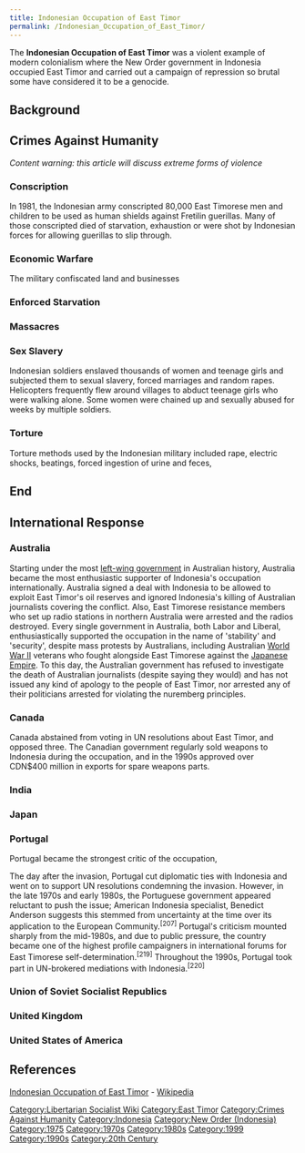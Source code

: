 ```yaml
---
title: Indonesian Occupation of East Timor
permalink: /Indonesian_Occupation_of_East_Timor/
---
```


The **Indonesian Occupation of East Timor** was a violent example of
modern colonialism where the New Order government in Indonesia occupied
East Timor and carried out a campaign of repression so brutal some have
considered it to be a genocide.

## Background

## Crimes Against Humanity

*Content warning: this article will discuss extreme forms of violence*

### Conscription

In 1981, the Indonesian army conscripted 80,000 East Timorese men and
children to be used as human shields against Fretilin guerillas. Many of
those conscripted died of starvation, exhaustion or were shot by
Indonesian forces for allowing guerillas to slip through.

### Economic Warfare

The military confiscated land and businesses

### Enforced Starvation

### Massacres

### Sex Slavery

Indonesian soldiers enslaved thousands of women and teenage girls and
subjected them to sexual slavery, forced marriages and random rapes.
Helicopters frequently flew around villages to abduct teenage girls who
were walking alone. Some women were chained up and sexually abused for
weeks by multiple soldiers.

### Torture

Torture methods used by the Indonesian military included rape, electric
shocks, beatings, forced ingestion of urine and feces,

## End

## International Response

### Australia

Starting under the most [left-wing
government](Whitlam_Government.md "wikilink") in Australian history,
Australia became the most enthusiastic supporter of Indonesia's
occupation internationally. Australia signed a deal with Indonesia to be
allowed to exploit East Timor's oil reserves and ignored Indonesia's
killing of Australian journalists covering the conflict. Also, East
Timorese resistance members who set up radio stations in northern
Australia were arrested and the radios destroyed. Every single
government in Australia, both Labor and Liberal, enthusiastically
supported the occupation in the name of 'stability' and 'security',
despite mass protests by Australians, including Australian [World War
II](World_War_II.md "wikilink") veterans who fought alongside East Timorese
against the [Japanese Empire](Japanese_Empire.md "wikilink"). To this day,
the Australian government has refused to investigate the death of
Australian journalists (despite saying they would) and has not issued
any kind of apology to the people of East Timor, nor arrested any of
their politicians arrested for violating the nuremberg principles.

### Canada

Canada abstained from voting in UN resolutions about East Timor, and
opposed three. The Canadian government regularly sold weapons to
Indonesia during the occupation, and in the 1990s approved over
CDN\$400 million in exports for spare weapons parts.

### India

### Japan

### Portugal

Portugal became the strongest critic of the occupation,

The day after the invasion, Portugal cut diplomatic ties with Indonesia
and went on to support UN resolutions condemning the invasion. However,
in the late 1970s and early 1980s, the Portuguese government appeared
reluctant to push the issue; American Indonesia specialist, Benedict
Anderson suggests this stemmed from uncertainty at the time over its
application to the European Community.<sup>\[207\]</sup> Portugal's
criticism mounted sharply from the mid-1980s, and due to public
pressure, the country became one of the highest profile campaigners in
international forums for East Timorese
self-determination.<sup>\[219\]</sup> Throughout the 1990s, Portugal
took part in UN-brokered mediations with Indonesia.<sup>\[220\]</sup>

### Union of Soviet Socialist Republics

### United Kingdom

### United States of America

## References

[Indonesian Occupation of East
Timor](https://en.wikipedia.org/wiki/Indonesian_occupation_of_East_Timor) -
[Wikipedia](Wikipedia.md "wikilink")

[Category:Libertarian Socialist
Wiki](Category:Libertarian_Socialist_Wiki.md "wikilink") [Category:East
Timor](Category:East_Timor.md "wikilink") [Category:Crimes Against
Humanity](Category:Crimes_Against_Humanity.md "wikilink")
[Category:Indonesia](Category:Indonesia.md "wikilink") [Category:New Order
(Indonesia)](Category:New_Order_(Indonesia).md "wikilink")
[Category:1975](Category:1975.md "wikilink")
[Category:1970s](Category:1970s.md "wikilink")
[Category:1980s](Category:1980s.md "wikilink")
[Category:1999](Category:1999.md "wikilink")
[Category:1990s](Category:1990s.md "wikilink") [Category:20th
Century](Category:20th_Century.md "wikilink")